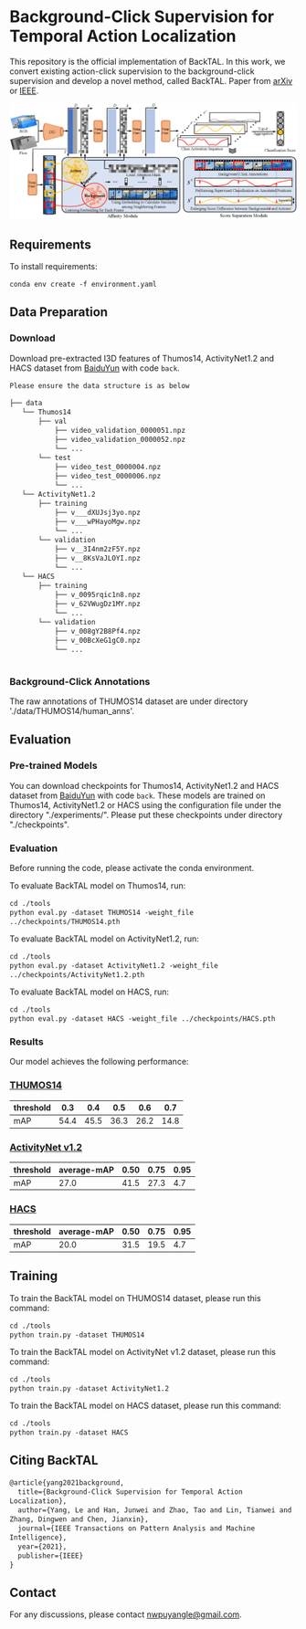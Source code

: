 # Background-Click Supervision for Temporal Action Localization

This repository is the official implementation of BackTAL. In this work, we convert existing action-click supervision to the background-click supervision and develop a novel method, called BackTAL. Paper from [arXiv](https://arxiv.org/abs/2111.12449) or [IEEE](https://ieeexplore.ieee.org/document/9633199).

![Illustrating the architecture of the proposed BackTAL](BackTAL.png)


## Requirements

To install requirements:

```setup
conda env create -f environment.yaml
```

## Data Preparation

### Download

Download pre-extracted I3D features of Thumos14,  ActivityNet1.2 and HACS dataset from [BaiduYun](https://pan.baidu.com/s/1bh0Vj5zh3GFhWBKWjklepA) with code ```back```.

	Please ensure the data structure is as below

~~~~
├── data
   └── Thumos14
       ├── val
           ├── video_validation_0000051.npz
           ├── video_validation_0000052.npz
           └── ...
       └── test
           ├── video_test_0000004.npz
           ├── video_test_0000006.npz
           └── ...
   └── ActivityNet1.2
       ├── training
           ├── v___dXUJsj3yo.npz
           ├── v___wPHayoMgw.npz
           └── ...
       └── validation
           ├── v__3I4nm2zF5Y.npz
           ├── v__8KsVaJLOYI.npz
           └── ...
   └── HACS
       ├── training
           ├── v_0095rqic1n8.npz
           ├── v_62VWugDz1MY.npz
           └── ...
       └── validation
           ├── v_008gY2B8Pf4.npz
           ├── v_00BcXeG1gC0.npz
           └── ...
     
~~~~

### Background-Click Annotations

The raw annotations of THUMOS14 dataset are under directory './data/THUMOS14/human_anns'.

## Evaluation

### Pre-trained Models

You can download checkpoints for Thumos14,  ActivityNet1.2 and HACS dataset from [BaiduYun](https://pan.baidu.com/s/19at079XNqu0PWc17YrN3Pw) with code ```back```. These models are trained on Thumos14,  ActivityNet1.2 or HACS using the configuration file under the directory "./experiments/". Please put these checkpoints under directory "./checkpoints".

### Evaluation

Before running the code, please activate the conda environment.

To evaluate BackTAL model on Thumos14, run:

```eval
cd ./tools
python eval.py -dataset THUMOS14 -weight_file ../checkpoints/THUMOS14.pth
```
To evaluate BackTAL model on ActivityNet1.2, run:

```eval
cd ./tools
python eval.py -dataset ActivityNet1.2 -weight_file ../checkpoints/ActivityNet1.2.pth
```

To evaluate BackTAL model on HACS, run:

```eval
cd ./tools
python eval.py -dataset HACS -weight_file ../checkpoints/HACS.pth
```

### Results

Our model achieves the following performance:

### [THUMOS14](https://www.crcv.ucf.edu/THUMOS14/home.html)

| threshold | 0.3  | 0.4  | 0.5  | 0.6  | 0.7  |
| --------- | ---- | ---- | ---- | ---- | ---- |
| mAP       | 54.4 | 45.5 | 36.3 | 26.2 | 14.8 |

### [ActivityNet v1.2](http://activity-net.org/)

| threshold | average-mAP | 0.50 | 0.75 | 0.95 |
| --------- | ----------- | ---- | ---- | ---- |
| mAP       | 27.0        | 41.5 | 27.3 | 4.7  |

### [HACS](http://hacs.csail.mit.edu/)

| threshold | average-mAP | 0.50 | 0.75 | 0.95 |
| --------- | ----------- | ---- | ---- | ---- |
| mAP       | 20.0        | 31.5 | 19.5 | 4.7  |

## Training

To train the BackTAL model on THUMOS14 dataset, please run this command:

```train
cd ./tools
python train.py -dataset THUMOS14
```
To train the BackTAL model on ActivityNet v1.2 dataset, please run this command:

```train
cd ./tools
python train.py -dataset ActivityNet1.2
```

To train the BackTAL model on HACS dataset, please run this command:

```train
cd ./tools
python train.py -dataset HACS
```

## Citing BackTAL

```
@article{yang2021background,
  title={Background-Click Supervision for Temporal Action Localization},
  author={Yang, Le and Han, Junwei and Zhao, Tao and Lin, Tianwei and Zhang, Dingwen and Chen, Jianxin},
  journal={IEEE Transactions on Pattern Analysis and Machine Intelligence},
  year={2021},
  publisher={IEEE}
}
```

## Contact
For any discussions, please contact [nwpuyangle@gmail.com](mailto:nwpuyangle@gmail.com).

